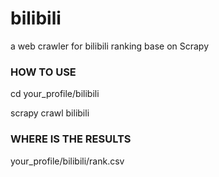 # bilibili
a web crawler for bilibili ranking base on Scrapy 

### HOW TO USE

cd your_profile/bilibili

scrapy crawl bilibili

### WHERE IS THE RESULTS

 your_profile/bilibili/rank.csv

